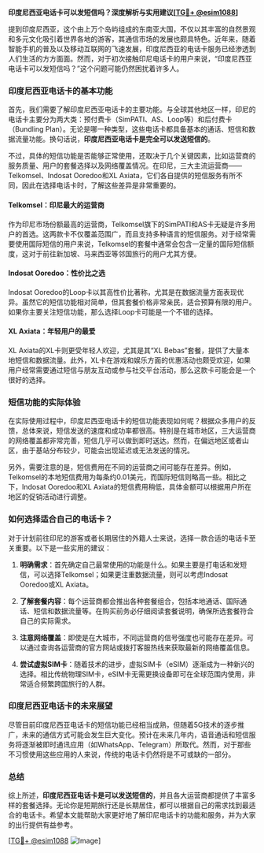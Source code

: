 **印度尼西亚电话卡可以发短信吗？深度解析与实用建议[[TG💪+ @esim1088](https://t.me/s/esim1088)]**

提到印度尼西亚，这个由上万个岛屿组成的东南亚大国，不仅以其丰富的自然景观和多元文化吸引着世界各地的游客，其通信市场的发展也颇具特色。近年来，随着智能手机的普及以及移动互联网的飞速发展，印度尼西亚的电话卡服务已经渗透到人们生活的方方面面。然而，对于初次接触印尼电话卡的用户来说，“印度尼西亚电话卡可以发短信吗？”这个问题可能仍然困扰着许多人。

### 印度尼西亚电话卡的基本功能

首先，我们需要了解印度尼西亚电话卡的主要功能。与全球其他地区一样，印尼的电话卡主要分为两大类：预付费卡（SimPATI、AS、Loop等）和后付费卡（Bundling Plan）。无论是哪一种类型，这些电话卡都具备基本的通话、短信和数据流量功能。换句话说，**印度尼西亚电话卡是完全可以发送短信的**。

不过，具体的短信功能是否能够正常使用，还取决于几个关键因素，比如运营商的服务质量、用户的套餐选择以及网络覆盖情况。在印尼，三大主流运营商——Telkomsel、Indosat Ooredoo和XL Axiata，它们各自提供的短信服务有所不同，因此在选择电话卡时，了解这些差异是非常重要的。

#### Telkomsel：印尼最大的运营商

作为印尼市场份额最高的运营商，Telkomsel旗下的SimPATI和AS卡无疑是许多用户的首选。这两款卡不仅覆盖范围广，而且支持多种语言的短信服务。对于经常需要使用国际短信的用户来说，Telkomsel的套餐中通常会包含一定量的国际短信额度，这对于前往新加坡、马来西亚等邻国旅行的用户尤其方便。

#### Indosat Ooredoo：性价比之选

Indosat Ooredoo的Loop卡以其高性价比著称，尤其是在数据流量方面表现优异。虽然它的短信功能相对简单，但其套餐价格非常亲民，适合预算有限的用户。如果你主要关注短信功能，那么选择Loop卡可能是一个不错的选择。

#### XL Axiata：年轻用户的最爱

XL Axiata的XL卡则更受年轻人欢迎，尤其是其“XL Bebas”套餐，提供了大量本地短信和数据流量。此外，XL卡在游戏和娱乐方面的优惠活动也颇受欢迎，如果用户经常需要通过短信与朋友互动或参与社交平台活动，那么这款卡可能会是一个很好的选择。

### 短信功能的实际体验

在实际使用过程中，印度尼西亚电话卡的短信功能表现如何呢？根据众多用户的反馈，总体来说，短信发送的速度和成功率都很高。特别是在城市地区，三大运营商的网络覆盖都非常完善，短信几乎可以做到即时送达。然而，在偏远地区或者山区，由于基站分布较少，可能会出现延迟或无法发送的情况。

另外，需要注意的是，短信费用在不同的运营商之间可能存在差异。例如，Telkomsel的本地短信费用为每条约0.01美元，而国际短信则略高一些。相比之下，Indosat Ooredoo和XL Axiata的短信费用稍低，具体金额可以根据用户所在地区的促销活动进行调整。

### 如何选择适合自己的电话卡？

对于计划前往印尼的游客或者长期居住的外籍人士来说，选择一款合适的电话卡至关重要。以下是一些实用的建议：

1. **明确需求**：首先确定自己最常使用的功能是什么。如果主要是打电话和发短信，可以选择Telkomsel；如果更注重数据流量，则可以考虑Indosat Ooredoo或XL Axiata。
   
2. **了解套餐内容**：每个运营商都会推出各种套餐组合，包括本地通话、国际通话、短信和数据流量等。在购买前务必仔细阅读套餐说明，确保所选套餐符合自己的实际需求。

3. **注意网络覆盖**：即使是在大城市，不同运营商的信号强度也可能存在差异。可以通过查询各运营商的官方网站或拨打客服热线来获取最新的网络覆盖信息。

4. **尝试虚拟SIM卡**：随着技术的进步，虚拟SIM卡（eSIM）逐渐成为一种新兴的选择。相比传统物理SIM卡，eSIM卡无需更换设备即可在全球范围内使用，非常适合频繁跨国旅行的人群。

### 印度尼西亚电话卡的未来展望

尽管目前印度尼西亚电话卡的短信功能已经相当成熟，但随着5G技术的逐步推广，未来的通信方式可能会发生巨大变化。预计在未来几年内，语音通话和短信服务将逐渐被即时通讯应用（如WhatsApp、Telegram）所取代。然而，对于那些不习惯使用这些应用的人来说，传统的电话卡仍然将是不可或缺的一部分。

### 总结

综上所述，**印度尼西亚电话卡是可以发送短信的**，并且各大运营商都提供了丰富多样的套餐选择。无论你是短期旅行还是长期居住，都可以根据自己的需求找到最适合的电话卡。希望本文能帮助大家更好地了解印尼电话卡的功能和服务，并为大家的出行提供有益参考。

[[TG💪+ @esim1088](https://t.me/s/esim1088) ![Image](https://i.postimg.cc/4NQfJmqS/Snipaste-2025-05-13-00-14-12.png)]